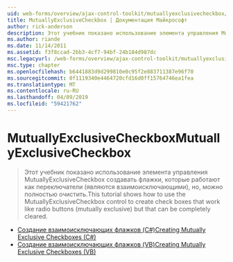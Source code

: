 ```yaml
---
uid: web-forms/overview/ajax-control-toolkit/mutuallyexclusivecheckbox/index
title: MutuallyExclusiveCheckbox | Документация Майкрософт
author: rick-anderson
description: Этот учебник показано использование элемента управления MutuallyExclusiveCheckbox создавать флажки, которые работают как переключатели (являются взаимоисключающими), но это может оказаться...
ms.author: riande
ms.date: 11/14/2011
ms.assetid: f3f8ccad-2bb3-4cf7-94bf-24b184d987dc
msc.legacyurl: /web-forms/overview/ajax-control-toolkit/mutuallyexclusivecheckbox
msc.type: chapter
ms.openlocfilehash: b6441883d9d299810e0c95f2e883711387e96f70
ms.sourcegitcommit: 0f1119340e4464720cfd16d0ff15764746ea1fea
ms.translationtype: MT
ms.contentlocale: ru-RU
ms.lasthandoff: 04/09/2019
ms.locfileid: "59421762"
---
```

# <a name="mutuallyexclusivecheckbox"></a><span data-ttu-id="b5736-103">MutuallyExclusiveCheckbox</span><span class="sxs-lookup"><span data-stu-id="b5736-103">MutuallyExclusiveCheckbox</span></span>

> <span data-ttu-id="b5736-104">Этот учебник показано использование элемента управления MutuallyExclusiveCheckbox создавать флажки, которые работают как переключатели (являются взаимоисключающими), но, можно полностью очистить.</span><span class="sxs-lookup"><span data-stu-id="b5736-104">This tutorial shows how to use the MutuallyExclusiveCheckbox control to create check boxes that work like radio buttons (mutually exclusive) but that can be completely cleared.</span></span>


- [<span data-ttu-id="b5736-105">Создание взаимоисключающих флажков (C#)</span><span class="sxs-lookup"><span data-stu-id="b5736-105">Creating Mutually Exclusive Checkboxes (C#)</span></span>](creating-mutually-exclusive-checkboxes-cs.md)
- [<span data-ttu-id="b5736-106">Создание взаимоисключающих флажков (VB)</span><span class="sxs-lookup"><span data-stu-id="b5736-106">Creating Mutually Exclusive Checkboxes (VB)</span></span>](creating-mutually-exclusive-checkboxes-vb.md)
